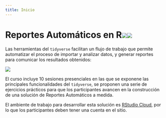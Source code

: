 ```yaml
---
title: Inicio
---
```





# Reportes Automáticos en R![](/content/_index_files/Rlogo.svg)![](/content/_index_files/R.png)

Las herramientas del `tidyverse` facilitan un flujo de trabajo que permite automatizar el proceso de importar y analizar datos, y generar reportes para comunicar los resultados obtenidos:

![](/./curso_files/data-science.png)


El curso incluye 10 sesiones presenciales en las que se exponene las principales funcionalidades del `tidyverse`, se proponen una serie de ejercicios prácticos para que los participantes avancen en la construcción de una solución de Reportes Automáticos a medida.

El ambiente de trabajo para desarrollar  esta solución es [RStudio Cloud](https://rstudio.cloud/), por lo que los participantes deben tener una cuenta en el sitio.

